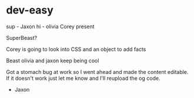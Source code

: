 # dev-easy

sup - Jaxon
hi - olivia
Corey present

SuperBeast?


Corey is going to look into CSS and an object to add facts

Beast olivia and jaxon keep being cool

Got a stomach bug at work so I went ahead and made the content editable. If it doesn't work just let me know and I'll reupload the og code.
- Jaxon 

